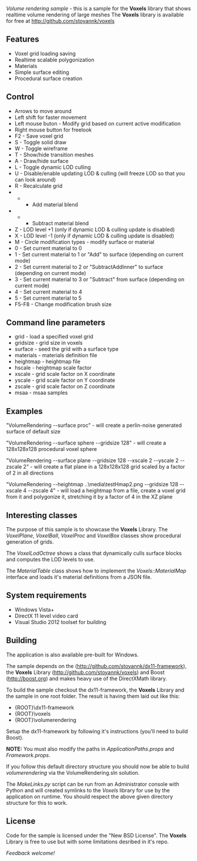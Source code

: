 *Volume rendering sample* - this is a sample for the **Voxels** library that shows realtime volume rendering of large meshes
The **Voxels** library is available for free at http://github.com/stoyannk/voxels

## Features
 - Voxel grid loading saving
 - Realtime scalable polygonization
 - Materials
 - Simple surface editing
 - Procedural surface creation

## Control

 - Arrows to move around
 - Left shift for faster movement
 - Left mouse buton - Modify grid based on current active modification
 - Right mouse button for freelook
 - F2 - Save voxel grid
 - S - Toggle solid draw
 - W - Toggle wireframe
 - T - Show/hide transition meshes
 - A - Draw/hide surface
 - L - Toggle dynamic LOD culling
 - U - Disable/enable updating LOD & culling (will freeze LOD so that you can look around)
 - R - Recalculate grid
 - + - Add material blend
 - - - Subtract material blend
 - Z - LOD level +1 (only if dynamic LOD & culling update is disabled)
 - X - LOD level -1 (only if dynamic LOD & culling update is disabled)
 - M - Circle modification types - modify surface or material
 - 0 - Set current material to 0
 - 1 - Set current material to 1 or "Add" to surface (depending on current mode)
 - 2 - Set current material to 2 or "SubtractAddInner" to surface (depending on current mode)
 - 3 - Set current material to 3 or "Subtract" from surface (depending on current mode)
 - 4 - Set current material to 4
 - 5 - Set current material to 5
 - F5-F8 - Change modification brush size
 
## Command line parameters

 - grid - load a specified voxel grid
 - gridsize - grid size in voxels
 - surface - seed the grid with a surface type
 - materials - materials definition file
 - heightmap - heightmap file
 - hscale - heightmap scale factor
 - xscale - grid scale factor on X coordinate
 - yscale - grid scale factor on Y coordinate
 - zscale - grid scale factor on Z coordinate
 - msaa - msaa samples

## Examples

"VolumeRendering --surface proc" - will create a perlin-noise generated surface of default size

"VolumeRendering --surface sphere --gridsize 128" - will create a 128x128x128 procedural voxel sphere

"VolumeRendering --surface plane --gridsize 128 --xscale 2 --yscale 2 --zscale 2" - will create a flat plane in a 128x128x128 grid scaled by a factor of 2 in all directions

"VolumeRendering --heightmap ..\media\testHmap2.png --gridsize 128 --xscale 4 --zscale 4" - will load a heightmap from a file, create a voxel grid from it and polygonize it, stretching it by a factor of 4 in the XZ plane

## Interesting classes

The purpose of this sample is to showcase the **Voxels** Library. The *VoxelPlane*, *VoxelBall*, *VoxelProc* and *VoxelBox* 
classes show procedural generation of grids. 

The *VoxelLodOctree* shows a class that dynamically culls surface blocks and computes the LOD levels to use.

The *MaterialTable* class shows how to implement the *Voxels::MaterialMap* interface and loads it's material definitions from a JSON file.

## System requirements
 - Windows Vista+
 - DirectX 11 level video card
 - Visual Studio 2012 toolset for building
 
## Building

The application is also available pre-built for Windows.

The sample depends on the  (http://github.com/stoyannk/dx11-framework), the **Voxels** Library (http://github.com/stoyannk/voxels) 
and Boost (http://boost.org) and makes heavy use of the DirectXMath library.

To build the sample checkout the dx11-framework, the **Voxels** Library and the sample in one root folder. The result is having them 
laid out like this:

 - {ROOT}\dx11-framework
 - {ROOT}\voxels
 - {ROOT}\volumerendering

Setup the dx11-framework by following it's instructions (you'll need to build Boost). 

**NOTE:** You must also modify the paths in *ApplicationPaths.props* and *Framework.props*.

If you follow this default directory structure you should now be able to build *volumerendering* via the VolumeRendering.sln solution.

The *MakeLinks.py* script can be run from an Administrator console with Python and will created symlinks to the *Voxels* library for use by the 
application on runtime. You should respect the above given directory structure for this to work.

## License

Code for the sample is licensed under the "New BSD License". The **Voxels** Library is free to use but with some limitations 
desribed in it's repo.

*Feedback welcome!*
